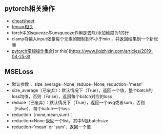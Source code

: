 
## pytorch相关操作
* [cheatsheet](https://pytorch.org/tutorials/beginner/ptcheat.html)
* [tensor相关](https://pytorch.org/docs/stable/tensors.html)
* torch中的squeeze与unsqueeze作用是去除/添加维度为1的行
* clamp将输入input张量每个元素的限制到不小于min ，并返回结果到一个新张量
* [pytorch常规操作集合](https://zhuanlan.zhihu.com/p/59205847?)[or this](https://www.jiqizhixin.com/articles/2019-04-25-8)

## MSELoss
* 默认参数： size_average=None, reduce=None, reduction='mean'
* size_average（已废弃）：默认情况下（True），返回一个值，整个batch的loss均值，否则（False），返回每个batch对应的loss
* reduce（已废弃）：默认情况下（True），返回一个avg或者sum，否则（False），每个batch一个loss
* reduction（none,mean,sum）：
* reduction=None:返回一个list，其中N是batchsize
* reduction='mean' or 'sum'，返回一个值